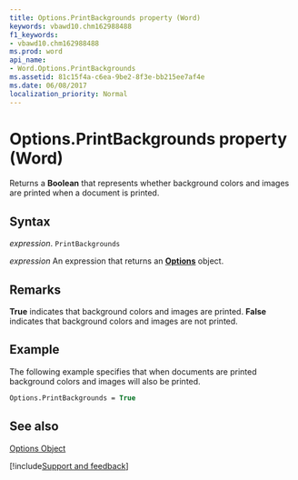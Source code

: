 ```yaml
---
title: Options.PrintBackgrounds property (Word)
keywords: vbawd10.chm162988488
f1_keywords:
- vbawd10.chm162988488
ms.prod: word
api_name:
- Word.Options.PrintBackgrounds
ms.assetid: 81c15f4a-c6ea-9be2-8f3e-bb215ee7af4e
ms.date: 06/08/2017
localization_priority: Normal
---
```



# Options.PrintBackgrounds property (Word)

Returns a  **Boolean** that represents whether background colors and images are printed when a document is printed.


## Syntax

_expression_. `PrintBackgrounds`

 _expression_ An expression that returns an **[Options](Word.Options.md)** object.


## Remarks

 **True** indicates that background colors and images are printed. **False** indicates that background colors and images are not printed.


## Example

The following example specifies that when documents are printed background colors and images will also be printed.


```vb
Options.PrintBackgrounds = True
```


## See also


[Options Object](Word.Options.md)

[!include[Support and feedback](~/includes/feedback-boilerplate.md)]